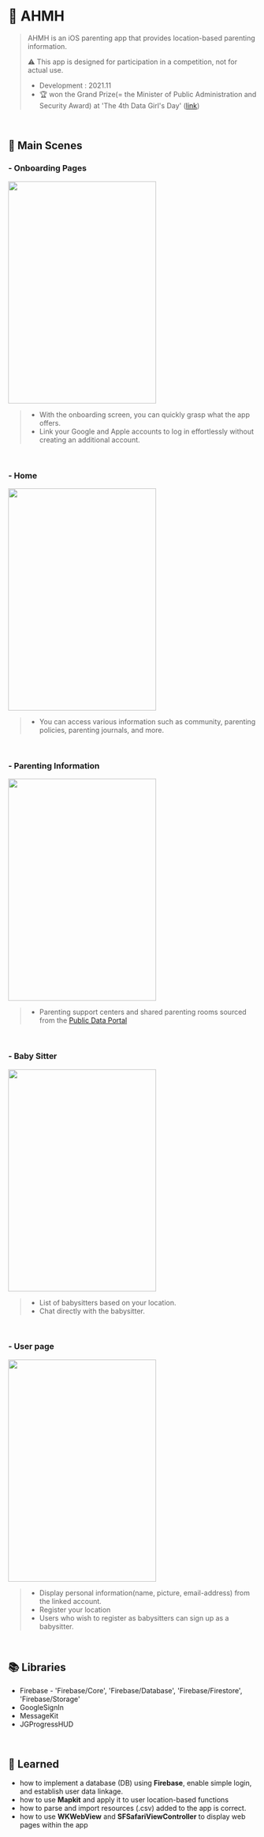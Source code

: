 # 🍼 AHMH
> AHMH is an iOS parenting app that provides location-based parenting information.
> 
> ⚠︎ This app is designed for participation in a competition, not for actual use.
> + Development : 2021.11
> + 🏆 won the Grand Prize(= the Minister of Public Administration and Security Award) at 'The 4th Data Girl's Day' ([link](https://www.data.go.kr/bbs/ntc/selectNotice.do?pageIndex=1&originId=NOTICE_0000000002197&atchFileId=FILE_000000002428442&searchCondition2=2&searchKeyword1=))

<br>

## 🌟 Main Scenes

### - Onboarding Pages
<img src = "https://user-images.githubusercontent.com/77603632/147429525-d0a3894e-b1bf-4a5c-95f9-1946cb752a54.gif" width="300" height="450">

> + With the onboarding screen, you can quickly grasp what the app offers.
> + Link your Google and Apple accounts to log in effortlessly without creating an additional account.

<br>

### - Home 
<img src = "https://user-images.githubusercontent.com/77603632/147432121-3dcf3951-a85d-4529-86a0-d7f495dd7fdc.gif" width="300" height="450">

> + You can access various information such as community, parenting policies, parenting journals, and more.

<br>

### - Parenting Information
<img src = "https://user-images.githubusercontent.com/77603632/147430144-8b6ffd20-6d83-4639-ad46-80fc49f23957.gif" width="300" height="450">

> + Parenting support centers and shared parenting rooms sourced from the [Public Data Portal](https://www.data.go.kr/index.do)

<br>

### - Baby Sitter 
<img src = "https://user-images.githubusercontent.com/77603632/147430067-45d094a4-15b9-4662-a42d-2a9487e74e55.gif" width="300" height="450">

> + List of babysitters based on your location.
> + Chat directly with the babysitter.

<br>

### - User page
<img src = "https://user-images.githubusercontent.com/77603632/147429954-9ad3fdaa-1f64-4c2c-8c21-9b553ba99c6f.gif" width="300" height="450">

> + Display personal information(name, picture, email-address) from the linked account.
> + Register your location 
> + Users who wish to register as babysitters can sign up as a babysitter.

<br>

## 📚 Libraries                                                                                                        
+ Firebase - 'Firebase/Core', 'Firebase/Database', 'Firebase/Firestore', 'Firebase/Storage'
+ GoogleSignIn
+ MessageKit
+ JGProgressHUD

<br>

## 📝 Learned
+ how to implement a database (DB) using **Firebase**, enable simple login, and establish user data linkage.
+ how to use **Mapkit** and apply it to user location-based functions
+ how to parse and import resources (.csv) added to the app is correct.
+ how to use **WKWebView** and **SFSafariViewController** to display web pages within the app



